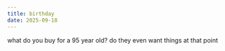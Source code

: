 ```yaml
---
title: birthday
date: 2025-09-18
---
```


what do you buy for a 95 year old? do they even want things at that point